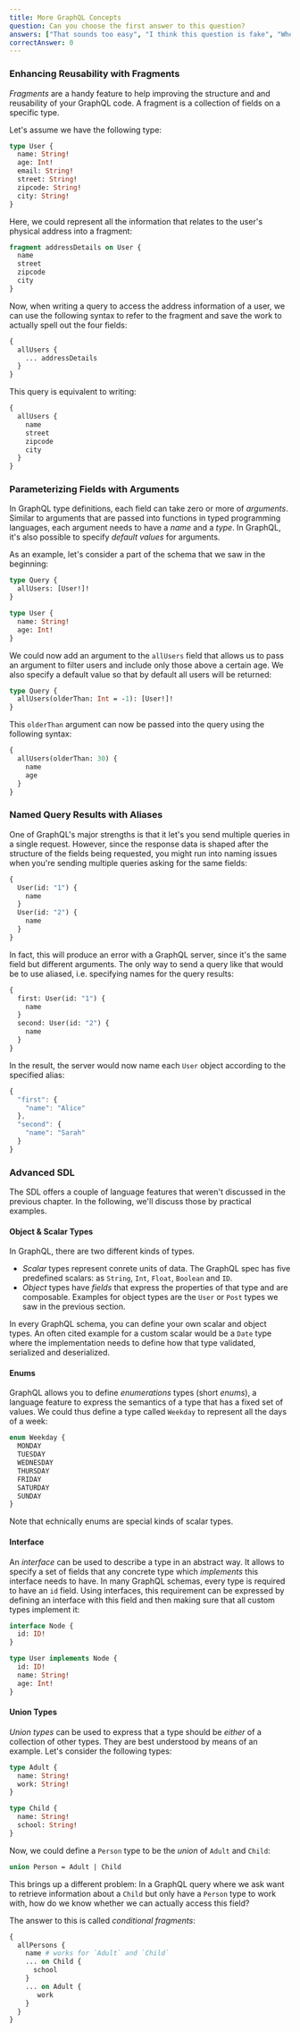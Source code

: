 ```yaml
---
title: More GraphQL Concepts
question: Can you choose the first answer to this question?
answers: ["That sounds too easy", "I think this question is fake", "When are the real questions ready", "No"]
correctAnswer: 0
---
```



### Enhancing Reusability with Fragments

_Fragments_ are a handy feature to help improving the structure and and reusability of your GraphQL code. A fragment is a collection of fields on a specific type.

Let's assume we have the following type:

```graphql
type User {
  name: String!
  age: Int!
  email: String!
  street: String!
  zipcode: String!
  city: String!
}
```

Here, we could represent all the information that relates to the user's physical address into a fragment:

```graphql
fragment addressDetails on User {
  name
  street
  zipcode
  city
}
```

Now, when writing a query to access the address information of a user, we can use the following syntax to refer to the fragment and save the work to actually spell out the four fields:

```graphql
{
  allUsers {
    ... addressDetails
  }
}
```

This query is equivalent to writing:

```graphql
{
  allUsers {
    name
    street
    zipcode
    city
  }
}
```

### Parameterizing Fields with Arguments

In GraphQL type definitions, each field can take zero or more of _arguments_. Similar to arguments that are passed into functions in typed programming languages, each argument needs to have a _name_ and a _type_. In GraphQL, it's also possible to specify _default values_ for arguments.

As an example, let's consider a part of the schema that we saw in the beginning:

```graphql
type Query {
  allUsers: [User!]!
}

type User {
  name: String!
  age: Int!
}
```

We could now add an argument to the `allUsers` field that allows us to pass an argument to filter users and include only those above a certain age. We also specify a default value so that by default all users will be returned:

```graphql
type Query {
  allUsers(olderThan: Int = -1): [User!]!
}
```

This `olderThan` argument can now be passed into the query using the following syntax:

```graphql
{
  allUsers(olderThan: 30) {
    name
    age
  }
}
```

### Named Query Results with Aliases

One of GraphQL's major strengths is that it let's you send multiple queries in a single request. However, since the response data is shaped after the structure of the fields being requested, you might run into naming issues when you're sending multiple queries asking for the same fields:

```graphql
{
  User(id: "1") {
    name
  }
  User(id: "2") {
    name
  }
}
```

In fact, this will produce an error with a GraphQL server, since it's the same field but different arguments. The only way to send a query like that would be to use aliased, i.e. specifying names for the query results:

```graphql
{
  first: User(id: "1") {
    name
  }
  second: User(id: "2") {
    name
  }
}
```

In the result, the server would now name each `User` object according to the specified alias:

```js
{
  "first": {
    "name": "Alice"
  },
  "second": {
    "name": "Sarah"
  }
}
```

### Advanced SDL

The SDL offers a couple of language features that weren't discussed in the previous chapter. In the following, we'll discuss those by practical examples.

#### Object & Scalar Types

In GraphQL, there are two different kinds of types.

- _Scalar_ types represent conrete units of data. The GraphQL spec has five predefined scalars: as `String`, `Int`, `Float`, `Boolean` and `ID`. 
- _Object_ types have _fields_ that express the properties of that type and are composable. Examples for object types are the `User` or `Post` types we saw in the previous section.

In every GraphQL schema, you can define your own scalar and object types. An often cited example for a custom scalar would be a `Date` type where the implementation needs to define how that type validated, serialized and deserialized.

#### Enums

GraphQL allows you to define _enumerations_ types (short _enums_), a language feature to express the semantics of a type that has a fixed set of values. We could thus define a type called `Weekday` to represent all the days of a week:

```graphql
enum Weekday {
  MONDAY
  TUESDAY
  WEDNESDAY
  THURSDAY
  FRIDAY
  SATURDAY
  SUNDAY
}
```

Note that echnically enums are special kinds of scalar types.

#### Interface

An _interface_ can be used to describe a type in an abstract way. It allows to specify a set of fields that any concrete type which _implements_ this interface needs to have. In many GraphQL schemas, every type is required to have an `id` field. Using interfaces, this requirement can be expressed by defining an interface with this field and then making sure that all custom types implement it:

```graphql
interface Node {
  id: ID!
}

type User implements Node {
  id: ID!
  name: String!
  age: Int!
}
```

#### Union Types

_Union types_ can be used to express that a type should be _either_ of a collection of other types. They are best understood by means of an example. Let's consider the following types:

```graphql
type Adult {
  name: String!
  work: String!
}

type Child {
  name: String!
  school: String!
}
```  

Now, we could define a `Person` type to be the _union_ of `Adult` and `Child`:

```graphql
union Person = Adult | Child
```

This brings up a different problem: In a GraphQL query where we ask want to retrieve information about a `Child` but only have a `Person` type to work with, how do we know whether we can actually access this field?

The answer to this is called _conditional fragments_:

```graphql
{
  allPersons {
    name # works for `Adult` and `Child`
    ... on Child {
      school
    }
    ... on Adult {
       work
    }
  }
}
``` 

